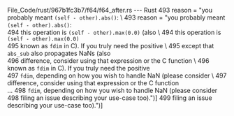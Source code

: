 File_Code/rust/967b1fc3b7/f64/f64_after.rs --- Rust
493                        reason = "you probably meant `(self - other).abs()`: \                                                                            493                        reason = "you probably meant `(self - other).abs()`: \
494                                  this operation is `(self - other).max(0.0)` (also \                                                                     494                                  this operation is `(self - other).max(0.0)` \
495                                  known as `fdim` in C). If you truly need the positive \                                                                 495                                  except that `abs_sub` also propagates NaNs (also \
496                                  difference, consider using that expression or the C function \                                                          496                                  known as `fdim` in C). If you truly need the positive \
497                                  `fdim`, depending on how you wish to handle NaN (please consider \                                                      497                                  difference, consider using that expression or the C function \
...                                                                                                                                                          498                                  `fdim`, depending on how you wish to handle NaN (please consider \
498                                  filing an issue describing your use-case too).")]                                                                       499                                  filing an issue describing your use-case too).")]

